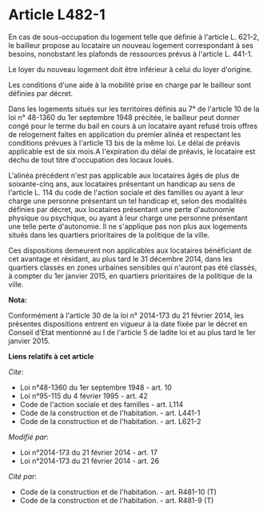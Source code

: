 # Article L482-1

En cas de sous-occupation du logement telle que définie à l'article L. 621-2, le bailleur propose au locataire un nouveau
logement correspondant à ses besoins, nonobstant les plafonds de ressources prévus à l'article L. 441-1. 

Le loyer du nouveau logement doit être inférieur à celui du loyer d'origine. 

Les conditions d'une aide à la mobilité prise en charge par le bailleur sont définies par décret. 

Dans les logements situés sur les territoires définis au 7° de l'article 10 de la loi n° 48-1360 du 1er septembre 1948
précitée, le bailleur peut donner congé pour le terme du bail en cours à un locataire ayant refusé trois offres de relogement
faites en application du premier alinéa et respectant les conditions prévues à l'article 13 bis de la même loi. Le délai de
préavis applicable est de six mois.A l'expiration du délai de préavis, le locataire est déchu de tout titre d'occupation des
locaux loués.

L'alinéa précédent n'est pas applicable aux locataires âgés de plus de soixante-cinq ans, aux locataires présentant un
handicap au sens de l'article L. 114 du code de l'action sociale et des familles ou ayant à leur charge une personne
présentant un tel handicap et, selon des modalités définies par décret, aux locataires présentant une perte d'autonomie
physique ou psychique, ou ayant à leur charge une personne présentant une telle perte d'autonomie. Il ne s'applique pas non
plus aux logements situés dans les quartiers prioritaires de la politique de la ville.

Ces dispositions demeurent non applicables aux locataires bénéficiant de cet avantage et résidant, au plus tard le 31
décembre 2014, dans les quartiers classés en zones urbaines sensibles qui n'auront pas été classés, à compter du 1er janvier
2015, en quartiers prioritaires de la politique de la ville.

**Nota:**

Conformément à l'article 30 de la loi n° 2014-173 du 21 février 2014, les présentes dispositions entrent en vigueur à la date
fixée par le décret en Conseil d'Etat mentionné au I de l'article 5 de ladite loi et au plus tard le 1er janvier 2015.

**Liens relatifs à cet article**

_Cite_:

  - Loi n°48-1360 du 1er septembre 1948 - art. 10
  - Loi n°95-115 du 4 février 1995 - art. 42
  - Code de l'action sociale et des familles - art. L114
  - Code de la construction et de l'habitation. - art. L441-1
  - Code de la construction et de l'habitation. - art. L621-2

_Modifié par_:

  - Loi n°2014-173 du 21 février 2014 - art. 17
  - Loi n°2014-173 du 21 février 2014 - art. 26

_Cité par_:

  - Code de la construction et de l'habitation. - art. R481-10 (T)
  - Code de la construction et de l'habitation. - art. R481-9 (T)
